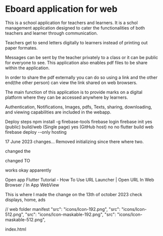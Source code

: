 # Eboard application for web


This is a school application for teachers and learners. It is a schol management application designed to cater the functionalities of both teachers and learner through communication.

Teachers get to send letters digitally to learners instead of printing out paper formates.

Messages can be sent by the teacher privately to a class or it can be public for everyone to see.
This application also enables pdf files to be share within the application.

In order to share the pdf externally you can do so using a link and the other end(the other person) can view the link shared
on web browsers.

The main function of this application is to provide marks on a digital platform where they can be 
accessed anywhere by learners.

Authentication, Notifications, Images, pdfs, Texts, sharing, downloading, and viewing capabilities are included in the webapp.


<!--  Remind myself -->

[//]: # (gsutil cors set cors.json gs://ebase-3f858.appspot.com/)

Deploy steps
npm install -g firebase-tools
firebase login
firebase init
yes
(public) build/web
(Single page) yes
(GitHub host) no
no
flutter build web
firebase deploy --only hosting

17 June 2023
changes...
Removed initializing since there where two.

changed the 
<!--  <base href="$FLUTTER_BASE_HREF">-->
changed TO
  <base href="/"> works okay apparently


Open app
Flutter Tutorial - How To Use URL Launcher | Open URL In Web Browser / In App WebView


This is where I made the change on the 13th of october 2023
check displays, home, ads


// web folder manifest
"src": "icons/Icon-192.png",
"src": "icons/Icon-512.png",
"src": "icons/Icon-maskable-192.png",
"src": "icons/Icon-maskable-512.png",

index.html
<link rel="apple-touch-icon" href="icons/Icon-192.png">
